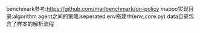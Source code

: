 benchmark参考:https://github.com/marlbenchmark/on-policy
mappo实现目录:algorithm
agent之间的策略:seperated
env搭建中(env_core.py)
data目录包含了样本的解析流程

